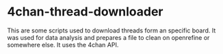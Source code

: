# 4chan-thread-downloader
This are some scripts used to download threads form an specific board. It was used for data analysis and prepares a file to clean on openrefine or somewhere else. It uses the 4chan API.
